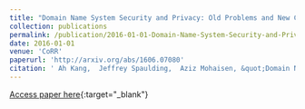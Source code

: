 ```yaml
---
title: "Domain Name System Security and Privacy: Old Problems and New Challenges"
collection: publications
permalink: /publication/2016-01-01-Domain-Name-System-Security-and-Privacy-Old-Problems-and-New-Challenges
date: 2016-01-01
venue: 'CoRR'
paperurl: 'http://arxiv.org/abs/1606.07080'
citation: ' Ah Kang,  Jeffrey Spaulding,  Aziz Mohaisen, &quot;Domain Name System Security and Privacy: Old Problems and New Challenges.&quot; CoRR, 2016.'
---
```

[Access paper here](http://arxiv.org/abs/1606.07080){:target="_blank"}
